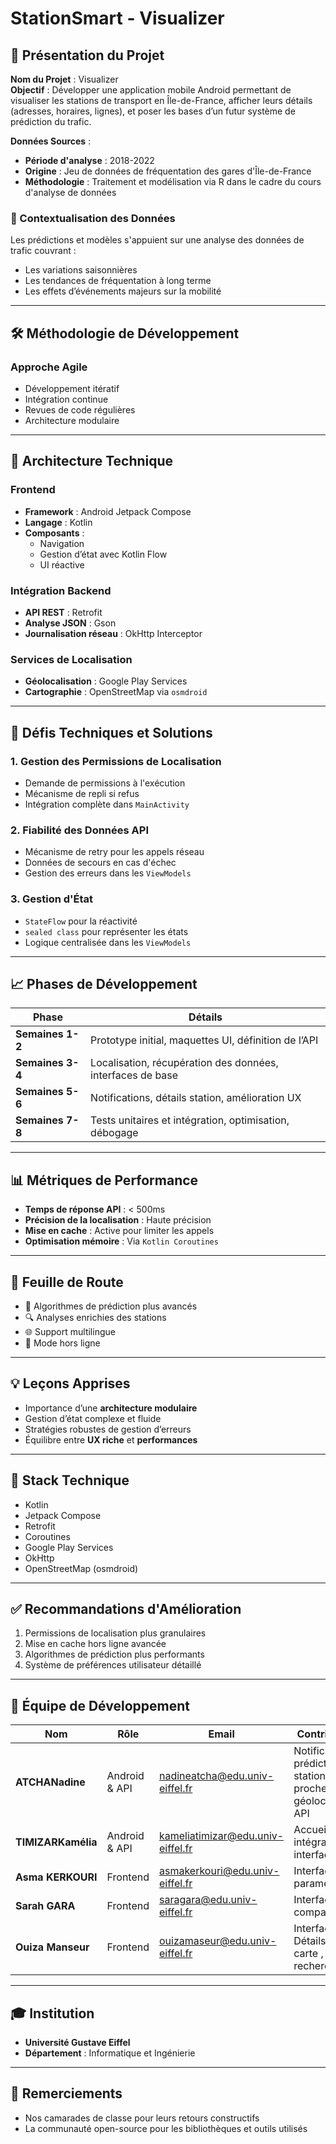 # StationSmart - Visualizer

## 📱 Présentation du Projet

**Nom du Projet** : Visualizer  
**Objectif** : Développer une application mobile Android permettant de visualiser les stations de transport en Île-de-France, afficher leurs détails (adresses, horaires, lignes), et poser les bases d’un futur système de prédiction du trafic.

**Données Sources** :  
- **Période d'analyse** : 2018-2022  
- **Origine** : Jeu de données de fréquentation des gares d'Île-de-France  
- **Méthodologie** : Traitement et modélisation via R dans le cadre du cours d'analyse de données

### 🧠 Contextualisation des Données
Les prédictions et modèles s'appuient sur une analyse des données de trafic couvrant :
- Les variations saisonnières
- Les tendances de fréquentation à long terme
- Les effets d’événements majeurs sur la mobilité

---

## 🛠️ Méthodologie de Développement

### Approche Agile
- Développement itératif
- Intégration continue
- Revues de code régulières
- Architecture modulaire

---

## 🧱 Architecture Technique

### Frontend
- **Framework** : Android Jetpack Compose
- **Langage** : Kotlin
- **Composants** :
  - Navigation
  - Gestion d’état avec Kotlin Flow
  - UI réactive

### Intégration Backend
- **API REST** : Retrofit
- **Analyse JSON** : Gson
- **Journalisation réseau** : OkHttp Interceptor

### Services de Localisation
- **Géolocalisation** : Google Play Services
- **Cartographie** : OpenStreetMap via `osmdroid`

---

## 🚧 Défis Techniques et Solutions

### 1. Gestion des Permissions de Localisation
- Demande de permissions à l'exécution
- Mécanisme de repli si refus
- Intégration complète dans `MainActivity`

### 2. Fiabilité des Données API
- Mécanisme de retry pour les appels réseau
- Données de secours en cas d'échec
- Gestion des erreurs dans les `ViewModels`

### 3. Gestion d'État
- `StateFlow` pour la réactivité
- `sealed class` pour représenter les états
- Logique centralisée dans les `ViewModels`

---

## 📈 Phases de Développement

| Phase | Détails |
|-------|---------|
| **Semaines 1-2** | Prototype initial, maquettes UI, définition de l’API |
| **Semaines 3-4** | Localisation, récupération des données, interfaces de base |
| **Semaines 5-6** | Notifications, détails station, amélioration UX |
| **Semaines 7-8** | Tests unitaires et intégration, optimisation, débogage |

---

## 📊 Métriques de Performance

- **Temps de réponse API** : < 500ms
- **Précision de la localisation** : Haute précision
- **Mise en cache** : Active pour limiter les appels
- **Optimisation mémoire** : Via `Kotlin Coroutines`

---

## 🔮 Feuille de Route

- 🔁 Algorithmes de prédiction plus avancés
- 🔍 Analyses enrichies des stations
- 🌐 Support multilingue
- 📴 Mode hors ligne

---

## 💡 Leçons Apprises

- Importance d’une **architecture modulaire**
- Gestion d’état complexe et fluide
- Stratégies robustes de gestion d’erreurs
- Équilibre entre **UX riche** et **performances**

---

## 🧰 Stack Technique

- Kotlin
- Jetpack Compose
- Retrofit
- Coroutines
- Google Play Services
- OkHttp
- OpenStreetMap (osmdroid)

---

## ✅ Recommandations d'Amélioration

1. Permissions de localisation plus granulaires
2. Mise en cache hors ligne avancée
3. Algorithmes de prédiction plus performants
4. Système de préférences utilisateur détaillé

---

## 👥 Équipe de Développement

| Nom | Rôle | Email | Contributions |
|-----|------|-------|---------------|
| **ATCHANadine** | Android & API | nadineatcha@edu.univ-eiffel.fr | Notification, prédiction, stations proches, géolocalisation, API |
| **TIMIZARKamélia** | Android & API | kameliatimizar@edu.univ-eiffel.fr | Accueil, carte, intégration interfaces, API |
| **Asma KERKOURI** | Frontend | asmakerkouri@edu.univ-eiffel.fr | Interface paramètres |
| **Sarah GARA** | Frontend | saragara@edu.univ-eiffel.fr | Interface comparaison |
| **Ouiza Manseur** | Frontend | ouizamaseur@edu.univ-eiffel.fr | Interface Détails , Json, carte , recherche |

---

## 🎓 Institution

- **Université Gustave Eiffel**  
- **Département** : Informatique et Ingénierie

---

## 🙏 Remerciements

- Nos camarades de classe pour leurs retours constructifs  
- La communauté open-source pour les bibliothèques et outils utilisés  
